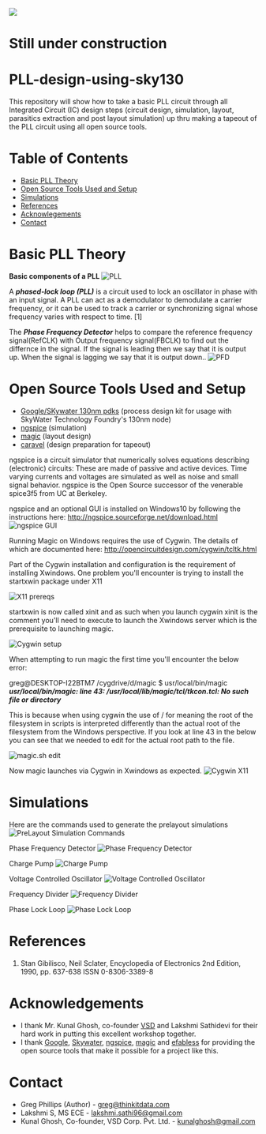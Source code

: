 <a href ="https://www.vlsisystemdesign.com/pll-design-using-sky130/"><img src =https://www.vlsisystemdesign.com/wp-content/uploads/2021/07/PLL-Workshop-Banner_efabless.png></a>
# Still under construction

# PLL-design-using-sky130
This repository will show how to take a basic PLL circuit through all Integrated Circuit (IC) design steps (circuit design, simulation, layout, parasitics extraction and post layout simulation) up thru making a tapeout of the PLL circuit using all open source tools.

# Table of Contents
- [Basic PLL Theory](#basic-pll-theory)
- [Open Source Tools Used and Setup](#open-source-tools-used-and-setup)
- [Simulations](#Simulations)
- [References](#References)
- [Acknowlegements](#Acknowledgements)
- [Contact](#Contact)

# Basic PLL Theory

<b>Basic components of a PLL</b>
![PLL](https://github.com/thinkitdata/pll-design-using-sky130/blob/main/images/PLL.PNG)

A **_phased-lock loop (PLL)_** is a circuit used to lock an oscillator in phase with an input signal.  A PLL can act as a demodulator to demodulate a carrier frequency, or it can be used to track a carrier or synchronizing signal whose frequency varies with respect to time.  [1]

The **_Phase Frequency Detector_** helps to compare the reference frequency signal(RefCLK) with Output frequency signal(FBCLK) to find out the differnce in the signal.  If the signal is leading then we say that it is output up. When the signal is lagging we say that it is output down..
![PFD](https://github.com/thinkitdata/pll-design-using-sky130/blob/main/images/PFD.PNG)

# Open Source Tools Used and Setup

* [Google/SKywater 130nm pdks](https://github.com/google/skywater-pdk) (process design kit for usage with SkyWater Technology Foundry's 130nm node) <br>
* [ngspice](http://ngspice.sourceforge.net/download.html) (simulation) <br>
* [magic](http://opencircuitdesign.com/magic/) (layout design) <br>
* [caravel](https://github.com/efabless/caravel) (design preparation for tapeout)
 
 ngspice is a circuit simulator that numerically solves equations describing (electronic) circuits: These are made of passive and active devices. Time varying currents and voltages are simulated as well as noise and small signal behavior. ngspice is the Open Source successor of the venerable spice3f5 from UC at Berkeley.
 
 ngspice and an optional GUI is installed on Windows10 by following the instructions here: http://ngspice.sourceforge.net/download.html
![ngspice GUI](https://github.com/thinkitdata/pll-design-using-sky130/blob/main/images/ngspiceGUI.png)



Running Magic on Windows requires the use of Cygwin.  The details of which are documented here: http://opencircuitdesign.com/cygwin/tcltk.html

Part of the Cygwin installation and configuration is the requirement of installing Xwindows.  One problem you'll encounter is trying to install the startxwin package under X11

 ![X11 prereqs](https://github.com/thinkitdata/pll-design-using-sky130/blob/main/images/X11reqs.png)

startxwin is now called xinit and as such when you launch cygwin xinit is the comment you'll need to execute to launch the Xwindows server which is the prerequisite to launching magic.
 
 ![Cygwin setup](https://github.com/thinkitdata/pll-design-using-sky130/blob/main/images/cygwinSetup.png)

When attempting to run magic the first time you'll encounter the below error:

greg@DESKTOP-I22BTM7 /cygdrive/d/magic
$ usr/local/bin/magic
<br>**_usr/local/bin/magic: line 43: /usr/local/lib/magic/tcl/tkcon.tcl: No such file or directory_**


This is because when using cygwin the use of / for meaning the root of the filesystem in scripts is interpreted differently than the actual root of the filesystem from the Windows perspective.  If you look at line 43 in the below you can see that we needed to edit for the actual root path to the file.

![magic.sh edit](https://github.com/thinkitdata/pll-design-using-sky130/blob/main/images/magicScriptEdit.png)

Now magic launches via Cygwin in Xwindows as expected.
![Cygwin X11](https://github.com/thinkitdata/pll-design-using-sky130/blob/main/images/cygwinXwindows.png)

# Simulations

 Here are the commands used to generate the prelayout simulations
![PreLayout Simulation Commands](https://github.com/thinkitdata/pll-design-using-sky130/blob/main/images/PreLayout_Sim_Cmds.PNG)
 
 Phase Frequency Detector
 ![Phase Frequency Detector](https://github.com/thinkitdata/pll-design-using-sky130/blob/main/images/PD_PreLayout.PNG)
 
 Charge Pump
 ![Charge Pump](https://github.com/thinkitdata/pll-design-using-sky130/blob/main/images/CP_PreLayout.PNG)
 
 Voltage Controlled Oscillator
 ![Voltage Controlled Oscillator](https://github.com/thinkitdata/pll-design-using-sky130/blob/main/images/VCO_PreLayout.PNG)
 
 Frequency Divider
 ![Frequency Divider](https://github.com/thinkitdata/pll-design-using-sky130/blob/main/images/FD_PreLayout.PNG)
 
 Phase Lock Loop
 ![Phase Lock Loop](https://github.com/thinkitdata/pll-design-using-sky130/blob/main/images/PLL_PreLayout.PNG)
 
# References
1. Stan Gibilisco, Neil Sclater, Encyclopedia of Electronics 2nd Edition, 1990, pp. 637-638 ISSN 0-8306-3389-8

# Acknowledgements

* I thank Mr. Kunal Ghosh, co-founder [VSD](https://www.vlsisystemdesign.com/) and Lakshmi Sathidevi for their hard work in putting this excellent workshop together.
* I thank [Google](https://github.com/google), [Skywater](https://www.skywatertechnology.com/), [ngspice](http://ngspice.sourceforge.net/), [magic](http://opencircuitdesign.com/magic/) and [efabless](https://efabless.com/) for providing the open source tools that make it possible for a project like this.

# Contact

* Greg Phillips (Author) - greg@thinkitdata.com
* Lakshmi S, MS ECE - lakshmi.sathi96@gmail.com
* Kunal Ghosh, Co-founder, VSD Corp. Pvt. Ltd. - kunalghosh@gmail.com
